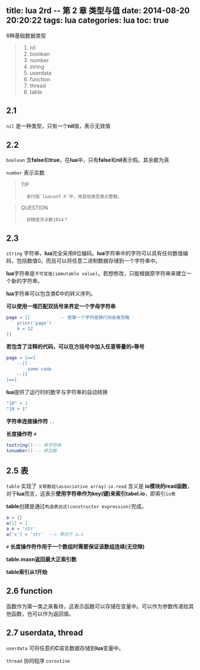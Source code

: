 title: lua 2rd -- 第 2 章 类型与值
date: 2014-08-20 20:20:22
tags: lua
categories: lua
toc: true
---

8种基础数据类型

> 1. nil
> 2. boolean
> 3. number
> 4. string
> 5. userdata
> 6. function
> 7. thread
> 8. table


## 2\.1

`nil` 是一种类型，只有一个**nil**值，表示无效值

## 2\.2

`boolean` 含**false**和**true**，在**lua**中，只有**false**和**nil**表示假。其余都为真

`number` 表示实数

> TIP 
> 
>       发行版`luaconf.h`中，用其他类型表示整数。

> QUESTION
> 
>       双精度浮点数1014？

## 2\.3 
`string` 字符串，**lua**完全采用8位编码。**lua**字符串中的字符可以具有任何数值编码，包括数值0。而且可以将任意二进制数据存储到一个字符串中。

**lua**字符串是`不可变值(immutable value)`。若想修改，只能根据原字符串来建立一个新的字符串。

**lua**字符串可以包含类**C**中的转义序列。

**可以使用一堆匹配双括号来界定一个字母字符串**
```lua
page = [[           -- 若第一个字符是换行则会被忽略
    print('page')
    b = 12
]]
```

**若包含了注释的代码，可以在方括号中加入任意等量的`=`等号**
```lua
page = [==[
    --[[
        some code
    --]]
]==]
```

**lua**提供了运行时的数字与字符串的自动转换
```lua
"10" + 1
"10 + 1"
```

**字符串连接操作符** `..` 

**长度操作符** `#` 

```lua
tostring() -- 转字符串
tonumber() -- 转实数
```

## 2\.5 表

`table` 实现了 `关联数组(associative array)`
`io.read` 含义是 **io模块的read函数**，对于**lua**而言，这表示**使用字符串作为key(键)来索引tabel.io**，即索引`io表`

**table**创建是通过`构造表达式(constructor expression)`完成。
```lua
a = {}
a[1] = 1
a.x = 'str'
a['x'] = 'str'  --> 等同于 a.x
```

`#` **长度操作符作用于一个数组时需要保证该数组连续(无空隙)**

**table.maxn返回最大正索引数**

**table索引从1开始**

## 2\.6 function

函数作为第一类之来看待，这表示函数可以存储在变量中。可以作为参数传递给其他函数，也可以作为返回值。

## 2\.7 userdata, thread

`userdata` 可将任意的**C**语言数据存储到**lua**变量中。

`thread` 协同程序 `coroutine`
